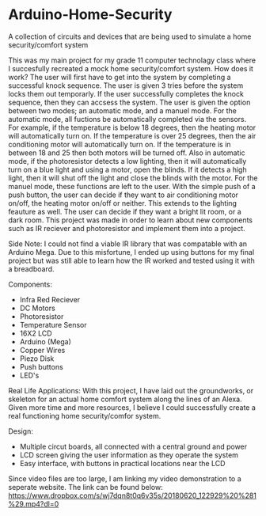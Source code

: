 # Arduino-Home-Security
A collection of circuits and devices that are being used to simulate a home security/comfort system

This was my main project for my grade 11 computer technolagy class where I succesfully recreated a mock home security/comfort system. How does it work? The user will first have to get into the system by completing a successful knock sequence. The user is given 3 tries before the system locks them out temporarly. If the user successfully completes the knock sequence, then they can accsess the system. The user is given the option between two modes; an automatic mode, and a manuel mode. For the automatic mode, all fuctions be automatically completed via the sensors. For example, if the temperature is below 18 degrees, then the heating motor will automatically turn on. If the temperature is over 25 degrees, then the air conditioning motor will automatically turn on. If the temperature is in between 18 and 25 then both motors will be turned off. Also in automatic mode, if the photoresistor detects a low lighting, then it will automatically turn on a blue light and using a motor, open the blinds. If it detects a high light, then it will shut off the light and close the blinds with the motor. For the manuel mode, these functions are left to the user. With the simple push of a push button, the user can decide if they want to air conditioning motor on/off, the heating motor on/off or neither. This extends to the lighting feauture as well. The user can decide if they want a bright lit room, or a dark room. This project was made in order to learn about new components such as IR reciever and photoresistor and implement them into a project.

Side Note: I could not find a viable IR library that was compatable with an Arduino Mega. Due to this misfortune, I ended up using buttons for my final project but was still able to learn how the IR worked and tested using it with a breadboard.

Components:
- Infra Red Reciever
- DC Motors
- Photoresistor
- Temperature Sensor
- 16X2 LCD
- Arduino (Mega)
- Copper Wires
- Piezo Disk
- Push buttons
- LED's


Real Life Applications:
With this project, I have laid out the groundworks, or skeleton for an actual home comfort system along the lines of an Alexa. Given more time and more resources, I believe I could successfully create a real functioning home security/comfor system.


Design:
- Multiple circut boards, all connected with a central ground and power
- LCD screen giving the user information as they operate the system
- Easy interface, with buttons in practical locations near the LCD

Since video files are too large, I am linking my video demonstration to a seperate website. The link can be found below:
https://www.dropbox.com/s/wj7dqn8t0q6v35s/20180620_122929%20%281%29.mp4?dl=0
